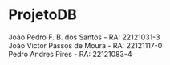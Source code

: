# ProjetoDB
João Pedro F. B. dos Santos - RA: 22121031-3\
João Victor Passos de Moura - RA: 22121117-0\
Pedro Andres Pires - RA: 22121083-4
